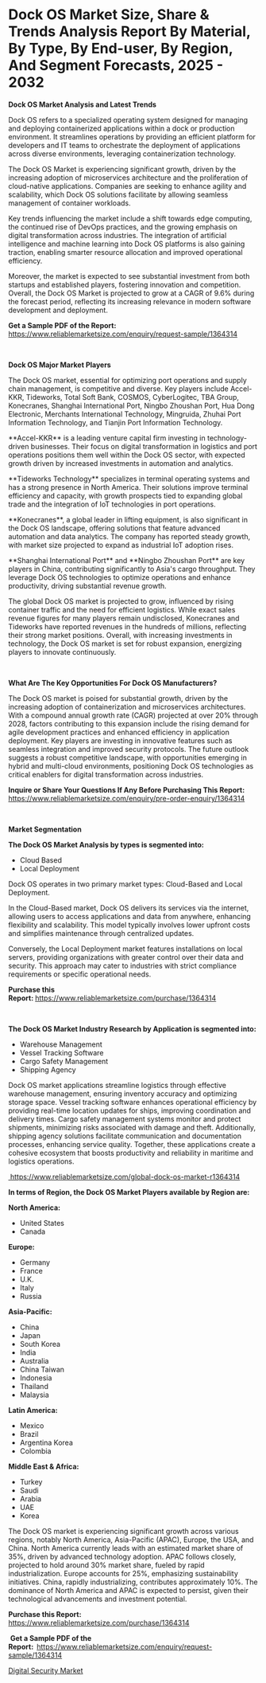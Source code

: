 <p><h1>Dock OS Market Size, Share & Trends Analysis Report By Material, By Type, By End-user, By Region, And Segment Forecasts, 2025 - 2032</h1></p><p><strong>Dock OS Market Analysis and Latest Trends</strong></p>
<p><p>Dock OS refers to a specialized operating system designed for managing and deploying containerized applications within a dock or production environment. It streamlines operations by providing an efficient platform for developers and IT teams to orchestrate the deployment of applications across diverse environments, leveraging containerization technology.</p><p>The Dock OS Market is experiencing significant growth, driven by the increasing adoption of microservices architecture and the proliferation of cloud-native applications. Companies are seeking to enhance agility and scalability, which Dock OS solutions facilitate by allowing seamless management of container workloads. </p><p>Key trends influencing the market include a shift towards edge computing, the continued rise of DevOps practices, and the growing emphasis on digital transformation across industries. The integration of artificial intelligence and machine learning into Dock OS platforms is also gaining traction, enabling smarter resource allocation and improved operational efficiency.</p><p>Moreover, the market is expected to see substantial investment from both startups and established players, fostering innovation and competition. Overall, the Dock OS Market is projected to grow at a CAGR of 9.6% during the forecast period, reflecting its increasing relevance in modern software development and deployment.</p></p>
<p><strong>Get a Sample PDF of the Report:&nbsp;</strong> <a href="https://www.reliablemarketsize.com/enquiry/request-sample/1364314?utm_campaign=2808&utm_medium=2&utm_source=Github&utm_content=ia&utm_term=10032025&utm_id=dock-os">https://www.reliablemarketsize.com/enquiry/request-sample/1364314</a></p>
<p>&nbsp;</p>
<p><strong>Dock OS Major Market Players</strong></p>
<p><p>The Dock OS market, essential for optimizing port operations and supply chain management, is competitive and diverse. Key players include Accel-KKR, Tideworks, Total Soft Bank, COSMOS, CyberLogitec, TBA Group, Konecranes, Shanghai International Port, Ningbo Zhoushan Port, Hua Dong Electronic, Merchants International Technology, Mingruida, Zhuhai Port Information Technology, and Tianjin Port Information Technology.</p><p>**Accel-KKR** is a leading venture capital firm investing in technology-driven businesses. Their focus on digital transformation in logistics and port operations positions them well within the Dock OS sector, with expected growth driven by increased investments in automation and analytics.</p><p>**Tideworks Technology** specializes in terminal operating systems and has a strong presence in North America. Their solutions improve terminal efficiency and capacity, with growth prospects tied to expanding global trade and the integration of IoT technologies in port operations.</p><p>**Konecranes**, a global leader in lifting equipment, is also significant in the Dock OS landscape, offering solutions that feature advanced automation and data analytics. The company has reported steady growth, with market size projected to expand as industrial IoT adoption rises.</p><p>**Shanghai International Port** and **Ningbo Zhoushan Port** are key players in China, contributing significantly to Asia's cargo throughput. They leverage Dock OS technologies to optimize operations and enhance productivity, driving substantial revenue growth.</p><p>The global Dock OS market is projected to grow, influenced by rising container traffic and the need for efficient logistics. While exact sales revenue figures for many players remain undisclosed, Konecranes and Tideworks have reported revenues in the hundreds of millions, reflecting their strong market positions. Overall, with increasing investments in technology, the Dock OS market is set for robust expansion, energizing players to innovate continuously.</p></p>
<p>&nbsp;</p>
<p><strong>What Are The Key Opportunities For Dock OS Manufacturers?</strong></p>
<p><p>The Dock OS market is poised for substantial growth, driven by the increasing adoption of containerization and microservices architectures. With a compound annual growth rate (CAGR) projected at over 20% through 2028, factors contributing to this expansion include the rising demand for agile development practices and enhanced efficiency in application deployment. Key players are investing in innovative features such as seamless integration and improved security protocols. The future outlook suggests a robust competitive landscape, with opportunities emerging in hybrid and multi-cloud environments, positioning Dock OS technologies as critical enablers for digital transformation across industries.</p></p>
<p><strong>Inquire or Share Your Questions If Any Before Purchasing This Report:</strong> <a href="https://www.reliablemarketsize.com/enquiry/pre-order-enquiry/1364314?utm_campaign=2808&utm_medium=2&utm_source=Github&utm_content=ia&utm_term=10032025&utm_id=dock-os">https://www.reliablemarketsize.com/enquiry/pre-order-enquiry/1364314</a></p>
<p>&nbsp;</p>
<p><strong>Market Segmentation</strong></p>
<p><strong>The Dock OS Market Analysis by types is segmented into:</strong></p>
<p><ul><li>Cloud Based</li><li>Local Deployment</li></ul></p>
<p><p>Dock OS operates in two primary market types: Cloud-Based and Local Deployment. </p><p>In the Cloud-Based market, Dock OS delivers its services via the internet, allowing users to access applications and data from anywhere, enhancing flexibility and scalability. This model typically involves lower upfront costs and simplifies maintenance through centralized updates.</p><p>Conversely, the Local Deployment market features installations on local servers, providing organizations with greater control over their data and security. This approach may cater to industries with strict compliance requirements or specific operational needs.</p></p>
<p><strong>Purchase this Report:&nbsp;</strong><a href="https://www.reliablemarketsize.com/purchase/1364314?utm_campaign=2808&utm_medium=2&utm_source=Github&utm_content=ia&utm_term=10032025&utm_id=dock-os">https://www.reliablemarketsize.com/purchase/1364314</a></p>
<p>&nbsp;</p>
<p><strong>The Dock OS Market Industry Research by Application is segmented into:</strong></p>
<p><ul><li>Warehouse Management</li><li>Vessel Tracking Software</li><li>Cargo Safety Management</li><li>Shipping Agency</li></ul></p>
<p><p>Dock OS market applications streamline logistics through effective warehouse management, ensuring inventory accuracy and optimizing storage space. Vessel tracking software enhances operational efficiency by providing real-time location updates for ships, improving coordination and delivery times. Cargo safety management systems monitor and protect shipments, minimizing risks associated with damage and theft. Additionally, shipping agency solutions facilitate communication and documentation processes, enhancing service quality. Together, these applications create a cohesive ecosystem that boosts productivity and reliability in maritime and logistics operations.</p></p>
<p><a href="https://www.reliablemarketsize.com/global-dock-os-market-r1364314?utm_campaign=2808&utm_medium=2&utm_source=Github&utm_content=ia&utm_term=10032025&utm_id=dock-os">&nbsp;https://www.reliablemarketsize.com/global-dock-os-market-r1364314</a></p>
<p><strong>In terms of Region, the Dock OS Market Players available by Region are:</strong></p>
<p>
    <p> <strong> North America: </strong>
        <ul>
            <li>United States</li>
            <li>Canada</li>
        </ul>
        </p> 
    <p> <strong> Europe: </strong>
        <ul>
            <li>Germany</li>
            <li>France</li>
            <li>U.K.</li>
            <li>Italy</li>
            <li>Russia</li>
        </ul>
        </p> 
    <p> <strong> Asia-Pacific: </strong>
        <ul>
            <li>China</li>
            <li>Japan</li>
            <li>South Korea</li>
            <li>India</li>
            <li>Australia</li>
            <li>China Taiwan</li>
            <li>Indonesia</li>
            <li>Thailand</li>
            <li>Malaysia</li>
        </ul>
        </p> 
    <p> <strong> Latin America: </strong>
        <ul>
            <li>Mexico</li>
            <li>Brazil</li>
            <li>Argentina Korea</li>
            <li>Colombia</li>
        </ul>
        </p> 
    <p> <strong> Middle East & Africa: </strong>
        <ul>
            <li>Turkey</li>
            <li>Saudi</li>
            <li>Arabia</li>
            <li>UAE</li>
            <li>Korea</li>
        </ul>
    </p>
    </p>
<p><p>The Dock OS market is experiencing significant growth across various regions, notably North America, Asia-Pacific (APAC), Europe, the USA, and China. North America currently leads with an estimated market share of 35%, driven by advanced technology adoption. APAC follows closely, projected to hold around 30% market share, fueled by rapid industrialization. Europe accounts for 25%, emphasizing sustainability initiatives. China, rapidly industrializing, contributes approximately 10%. The dominance of North America and APAC is expected to persist, given their technological advancements and investment potential.</p></p>
<p><strong>Purchase this Report: </strong><a href="https://www.reliablemarketsize.com/purchase/1364314?utm_campaign=2808&utm_medium=2&utm_source=Github&utm_content=ia&utm_term=10032025&utm_id=dock-os">https://www.reliablemarketsize.com/purchase/1364314</a></p>
<p>&nbsp;<strong>Get a Sample PDF of the Report:&nbsp;&nbsp;</strong><a href="https://www.reliablemarketsize.com/enquiry/request-sample/1364314?utm_campaign=2808&utm_medium=2&utm_source=Github&utm_content=ia&utm_term=10032025&utm_id=dock-os">https://www.reliablemarketsize.com/enquiry/request-sample/1364314</a></p>
<p><strong></strong></p>
<p><p><a href="https://github.com/jenithschijf/Market-Research-Report-List-1/blob/main/digital-security-market.md?utm_campaign=2808&utm_medium=2&utm_source=Github&utm_content=ia&utm_term=10032025&utm_id=dock-os">Digital Security Market</a></p></p>